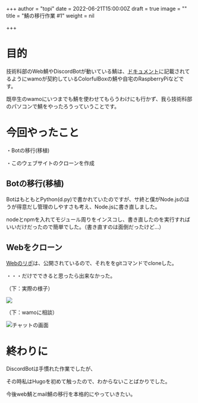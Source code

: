 +++
author = "topi"
date = 2022-06-21T15:00:00Z
draft = true
image = ""
title = "鯖の移行作業 #1"
weight = nil

+++
# 目的

技術科部のWeb鯖やDiscordBotが動いている鯖は、[ドキュメント](https://docs.tclb.cf/docs/discord/faq/#%E3%82%B5%E3%83%BC%E3%83%90%E3%83%BC%E3%81%AF "doc")に記載されてるようにwamoが契約しているColorfulBoxの鯖や自宅のRaspberryPiなどです。

既卒生のwamoにいつまでも鯖を使わせてもらうわけにも行かず、我ら技術科部のパソコンで鯖をやったろうっていうことです。

# 今回やったこと

・Botの移行(移植)

・このウェブサイトのクローンを作成

## Botの移行(移植)

BotはもともとPython(d.py)で書かれていたのですが、サ終と僕がNode.jsのほうが得意だし管理のしやすさも考え、Node.jsに書き直しました。

nodeとnpmを入れてモジュール周りをインスコし、書き直したのを実行すればいいだけだったので簡単でした。（書き直すのは面倒だったけど...）

## Webをクローン

[Webのリポ](https://www.tclb.cf/repo/ "repo")は、公開されているので、それををgitコマンドでcloneした。

・・・だけでできると思ったら出来なかった。

（下：実際の様子）

![](/img/uploads/vid_20220412_162653.gif)

（下：wamoに相談）

![チャットの画面](/img/uploads/screenshot-2022-06-22-14-37-49.png "wamoに相談")

# 終わりに

DiscordBotは手慣れた作業でしたが、

その時私はHugoを初めて触ったので、わからないことばかりでした。

今後web鯖とmail鯖の移行を本格的にやっていきたい。